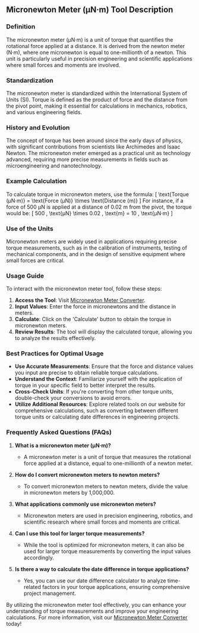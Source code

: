 ## Micronewton Meter (µN·m) Tool Description

### Definition
The micronewton meter (µN·m) is a unit of torque that quantifies the rotational force applied at a distance. It is derived from the newton meter (N·m), where one micronewton is equal to one-millionth of a newton. This unit is particularly useful in precision engineering and scientific applications where small forces and moments are involved.

### Standardization
The micronewton meter is standardized within the International System of Units (SI). Torque is defined as the product of force and the distance from the pivot point, making it essential for calculations in mechanics, robotics, and various engineering fields.

### History and Evolution
The concept of torque has been around since the early days of physics, with significant contributions from scientists like Archimedes and Isaac Newton. The micronewton meter emerged as a practical unit as technology advanced, requiring more precise measurements in fields such as microengineering and nanotechnology.

### Example Calculation
To calculate torque in micronewton meters, use the formula:
\[ \text{Torque (µN·m)} = \text{Force (µN)} \times \text{Distance (m)} \]
For instance, if a force of 500 µN is applied at a distance of 0.02 m from the pivot, the torque would be:
\[ 500 \, \text{µN} \times 0.02 \, \text{m} = 10 \, \text{µN·m} \]

### Use of the Units
Micronewton meters are widely used in applications requiring precise torque measurements, such as in the calibration of instruments, testing of mechanical components, and in the design of sensitive equipment where small forces are critical.

### Usage Guide
To interact with the micronewton meter tool, follow these steps:
1. **Access the Tool**: Visit [Micronewton Meter Converter](https://www.inayam.co/unit-converter/torque).
2. **Input Values**: Enter the force in micronewtons and the distance in meters.
3. **Calculate**: Click on the 'Calculate' button to obtain the torque in micronewton meters.
4. **Review Results**: The tool will display the calculated torque, allowing you to analyze the results effectively.

### Best Practices for Optimal Usage
- **Use Accurate Measurements**: Ensure that the force and distance values you input are precise to obtain reliable torque calculations.
- **Understand the Context**: Familiarize yourself with the application of torque in your specific field to better interpret the results.
- **Cross-Check Units**: If you're converting from other torque units, double-check your conversions to avoid errors.
- **Utilize Additional Resources**: Explore related tools on our website for comprehensive calculations, such as converting between different torque units or calculating date differences in engineering projects.

### Frequently Asked Questions (FAQs)

1. **What is a micronewton meter (µN·m)?**
   - A micronewton meter is a unit of torque that measures the rotational force applied at a distance, equal to one-millionth of a newton meter.

2. **How do I convert micronewton meters to newton meters?**
   - To convert micronewton meters to newton meters, divide the value in micronewton meters by 1,000,000.

3. **What applications commonly use micronewton meters?**
   - Micronewton meters are used in precision engineering, robotics, and scientific research where small forces and moments are critical.

4. **Can I use this tool for larger torque measurements?**
   - While the tool is optimized for micronewton meters, it can also be used for larger torque measurements by converting the input values accordingly.

5. **Is there a way to calculate the date difference in torque applications?**
   - Yes, you can use our date difference calculator to analyze time-related factors in your torque applications, ensuring comprehensive project management.

By utilizing the micronewton meter tool effectively, you can enhance your understanding of torque measurements and improve your engineering calculations. For more information, visit our [Micronewton Meter Converter](https://www.inayam.co/unit-converter/torque) today!